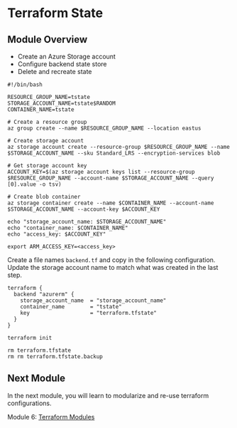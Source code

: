 # Terraform State

## Module Overview

- Create an Azure Storage account
- Configure backend state store
- Delete and recreate state

```
#!/bin/bash

RESOURCE_GROUP_NAME=tstate
STORAGE_ACCOUNT_NAME=tstate$RANDOM
CONTAINER_NAME=tstate

# Create a resource group
az group create --name $RESOURCE_GROUP_NAME --location eastus

# Create storage account
az storage account create --resource-group $RESOURCE_GROUP_NAME --name $STORAGE_ACCOUNT_NAME --sku Standard_LRS --encryption-services blob

# Get storage account key
ACCOUNT_KEY=$(az storage account keys list --resource-group $RESOURCE_GROUP_NAME --account-name $STORAGE_ACCOUNT_NAME --query [0].value -o tsv)

# Create blob container
az storage container create --name $CONTAINER_NAME --account-name $STORAGE_ACCOUNT_NAME --account-key $ACCOUNT_KEY

echo "storage_account_name: $STORAGE_ACCOUNT_NAME"
echo "container_name: $CONTAINER_NAME"
echo "access_key: $ACCOUNT_KEY"
```

```
export ARM_ACCESS_KEY=<access_key>
```

Create a file names `backend.tf` and copy in the following configuration. Update the storage account name to match what was created in the last step.


```
terraform {
  backend "azurerm" {
    storage_account_name  = "storage_account_name"
    container_name        = "tstate"
    key                   = "terraform.tfstate"
  }
}
```

```
terraform init
```

```
rm terraform.tfstate
rm rm terraform.tfstate.backup
```

## Next Module

In the next module, you will learn to modularize and re-use terraform configurations.

Module 6: [Terraform Modules](../6-terraform-modules)